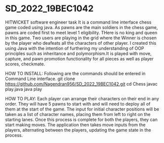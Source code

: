 # SD_2022_19BEC1042
HITWICKET software engineer task
It is a command line interface chess game coded using java. As pawns are the main soldiers in the chess game, pawns are coded first to meet level 1 eligibility. THere is no king and queen in this game. Two users are playing in the grid where the Winner is chosen by the player who deafeats all the characters of other player.
I created this using Java with the intention of furthering my understanding of OOP principles such as inheritance and polymorphism.It is played with move, capture, and pawn promotion functionality for all pieces as well as player scores, checkmate.

HOW TO INSTALL:
Following are the commands should be entered in Command Line interface.
 git clone https://github.com/Nagendran956/SD_2022_19BEC1042.git
 cd Chess
 javac play.java
 java play
 
HOW TO PLAY:
Each player can arrange their characters on their end in any order. They will have 5 pawns to start with and will need to deploy all of them at the start of the game.
The input for initial character positions will be taken as a list of character names, placing them from left to right on the starting lanes. Once this process is complete for both the players, they can start making moves.
The application then takes move inputs from the players, alternating between the players, updating the game state in the process.

 
